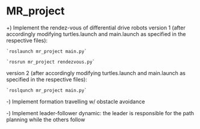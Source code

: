 # MR_project

+) Implement the rendez-vous of differential drive robots
  version 1 (after accordingly modifying turtles.launch and main.launch as specified in the respective files):
  
    `roslaunch mr_project main.py`
    
    `rosrun mr_project rendezvous.py`
    
  version 2 (after accordingly modifying turtles.launch and main.launch as specified in the respective files): 
  
    `roslqunch mr_project main.py` 

-) Implement formation travelling w/ obstacle avoidance

-) Implement leader-follower dynamic: the leader is responsible for the path planning while the others follow 
